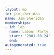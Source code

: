 ```yaml
---
layout: mp
id: jim_sheridan
name: Jim Sheridan
memberships:
- id: lab
  name: Labour Party
  start: '2001-10-24'
  end: 
autogenerated: true
---
```

